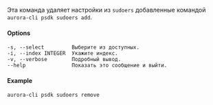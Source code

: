 Эта команда удаляет настройки из `sudoers` добавленные командой `aurora-cli psdk sudoers add`.

#### Options

```shell
-s, --select         Выберите из доступных.
-i, --index INTEGER  Укажите индекс.
-v, --verbose        Подробный вывод.
--help               Показать это сообщение и выйти.
```

#### Example

```shell
aurora-cli psdk sudoers remove
```
